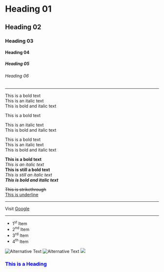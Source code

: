 # Heading 01
## Heading 02
### Heading 03
#### Heading 04
##### Heading 05
###### Heading 06
<hr>

[//]: # (<br> can use as to go to a new line)
This is a bold text <br>
This is an italic text <br>
This is bold and italic text <br>

[//]: # ()
This is a bold text 

This is an italic text  
This is bold and italic text 

This is a bold text \
This is an italic text \
This is bold and italic text <br>

**This is a bold text** <br>
*This is an italic text* <br>
__This is still a bold text__ <br>
_This is still an italic text_ <br>
***This is bold and italic text***

~~This is strikethrough~~ <br>
<ins>This is underline</ins>
<hr>

Visit [Google](https://google.com)
<hr>

- 1<sup>st</sup> Item
- 2<sup>nd</sup> Item
- 3<sup>rd</sup> Item
- 4<sup>th</sup> Item

![Alternative Text](https://www.pbs.org/wnet/nature/files/2021/05/frog-610x343.png)
<img src="https://www.pbs.org/wnet/nature/files/2021/05/frog-610x343.png" alt="Alternative Text">
![](img/3.png)

### <span style="color: blue">This is a Heading</span>

